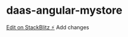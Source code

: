 # daas-angular-mystore

[Edit on StackBlitz ⚡️](https://stackblitz.com/edit/daas-angular-mystore)
Add changes